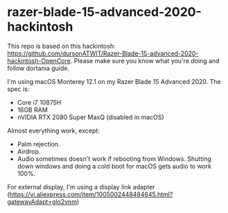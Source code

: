 # razer-blade-15-advanced-2020-hackintosh

This repo is based on this hackintosh: https://github.com/dursonATWIT/Razer-Blade-15-advanced-2020-hackintosh-OpenCore. Please make sure you know what you're doing and follow dortania guide.

I'm using macOS Monterey 12.1 on my Razer Blade 15 Advanced 2020. The spec is:
 - Core i7 10875H
 - 16GB RAM
 - nVIDIA RTX 2080 Super MaxQ (disabled in macOS)


Almost everything work, except:
 - Palm rejection.
 - Airdrop.
 - Audio sometimes doesn't work if rebooting from Windows. Shutting down windows and doing a cold boot for macOS gets audio to work 100%.

For external display, I'm using a display link adapter (https://vi.aliexpress.com/item/1005002448484645.html?gatewayAdapt=glo2vnm)